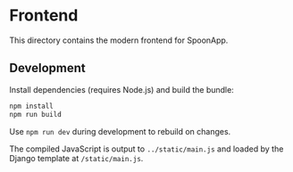 # Frontend

This directory contains the modern frontend for SpoonApp.

## Development

Install dependencies (requires Node.js) and build the bundle:

```bash
npm install
npm run build
```

Use `npm run dev` during development to rebuild on changes.

The compiled JavaScript is output to `../static/main.js` and loaded by the Django template at `/static/main.js`.
